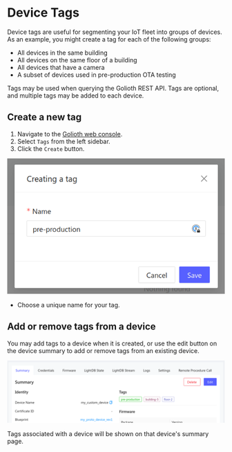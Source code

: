# Device Tags

Device tags are useful for segmenting your IoT fleet into groups of devices. As
an example, you might create a tag for each of the following groups:

- All devices in the same building
- All devices on the same floor of a building
- All devices that have a camera
- A subset of devices used in pre-production OTA testing

Tags may be used when querying the Golioth REST API. Tags are optional, and
multiple tags may be added to each device.

## Create a new tag

1. Navigate to the [Golioth web console](https://console.golioth.io).
2. Select `Tags` from the left sidebar.
3. Click the `Create` button.

![Add a new tag](./assets/add-tag.png)

- Choose a unique name for your tag.

## Add or remove tags from a device

You may add tags to a device when it is created, or use the edit button
on the device summary to add or remove tags from an existing device.

![Add a new tag](./assets/device-summary-tags.png)

Tags associated with a device will be shown on that device's summary page.
